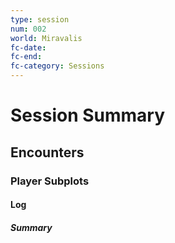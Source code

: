 ```yaml
---
type: session
num: 002
world: Miravalis
fc-date:
fc-end:
fc-category: Sessions
---
```

# Session Summary

## Encounters

### Player Subplots

#### Log

##### Summary
